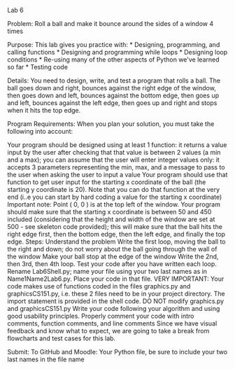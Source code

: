 Lab 6


Problem:
Roll a ball and make it bounce around the sides of a window 4 times

Purpose:
This lab gives you practice with: * Designing, programming, and calling functions * Designing and programming while loops * Designing loop conditions * Re-using many of the other aspects of Python we've learned so far * Testing code

Details:
You need to design, write, and test a program that rolls a ball. The ball goes down and right, bounces against the right edge of the window, then goes down and left, bounces against the bottom edge, then goes up and left, bounces against the left edge, then goes up and right and stops when it hits the top edge.

Program Requirements:
When you plan your solution, you must take the following into account:

Your program should be designed using at least 1 function: it returns a value input by the user after checking that that value is between 2 values (a min and a max); you can assume that the user will enter integer values only: it accepts 3 parameters representing the min, max, and a message to pass to the user when asking the user to input a value
Your program should use that function to get user input for the starting x coordinate of the ball (the starting y coordinate is 20). Note that you can do that function at the very end (i..e you can start by hard coding a value for the starting x coordinate) Important note: Point ( 0, 0 ) is at the top left of the window.
Your program should make sure that the starting x coordinate is between 50 and 450 included (considering that the height and width of the window are set at 500 - see skeleton code provided); this will make sure that the ball hits the right edge first, then the bottom edge, then the left edge, and finally the top edge.
Steps:
Understand the problem
Write the first loop, moving the ball to the right and down; do not worry about the ball going through the wall of the window
Make your ball stop at the edge of the window
Write the 2nd, then 3rd, then 4th loop. Test your code after you have written each loop.
Rename Lab6Shell.py; name your file using your two last names as in Name1Name2Lab6.py. Place your code in that file. VERY IMPORTANT: Your code makes use of functions coded in the files graphics.py and graphicsCS151.py, i.e. these 2 files need to be in your project directory. The import statement is provided in the shell code. DO NOT modify graphics.py and graphicsCS151.py
Write your code following your algorithm and using good usability principles.
Properly comment your code with intro comments, function comments, and line comments
Since we have visual feedback and know what to expect, we are going to take a break from flowcharts and test cases for this lab.

Submit:
To GitHub and Moodle: Your Python file, be sure to include your two last names in the file name
